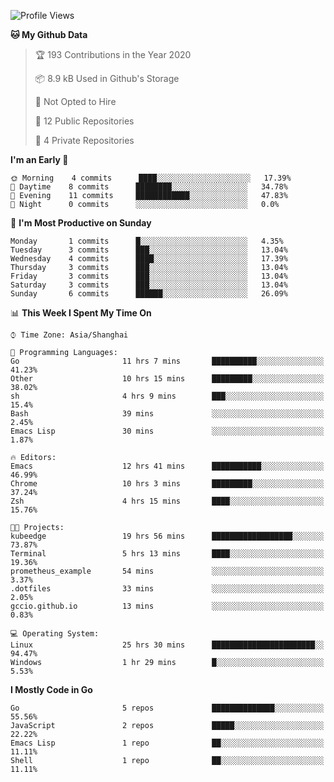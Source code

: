<!--START_SECTION:waka-->
![Profile Views](http://img.shields.io/badge/Profile%20Views-63-blue)

**🐱 My Github Data** 

> 🏆 193 Contributions in the Year 2020
 > 
> 📦 8.9 kB Used in Github's Storage 
 > 
> 🚫 Not Opted to Hire
 > 
> 📜 12 Public Repositories 
 > 
> 🔑 4 Private Repositories  
 > 
**I'm an Early 🐤** 

```text
🌞 Morning    4 commits      ████░░░░░░░░░░░░░░░░░░░░░   17.39% 
🌆 Daytime    8 commits      ████████░░░░░░░░░░░░░░░░░   34.78% 
🌃 Evening    11 commits     ████████████░░░░░░░░░░░░░   47.83% 
🌙 Night      0 commits      ░░░░░░░░░░░░░░░░░░░░░░░░░   0.0%

```
📅 **I'm Most Productive on Sunday** 

```text
Monday       1 commits      █░░░░░░░░░░░░░░░░░░░░░░░░   4.35% 
Tuesday      3 commits      ███░░░░░░░░░░░░░░░░░░░░░░   13.04% 
Wednesday    4 commits      ████░░░░░░░░░░░░░░░░░░░░░   17.39% 
Thursday     3 commits      ███░░░░░░░░░░░░░░░░░░░░░░   13.04% 
Friday       3 commits      ███░░░░░░░░░░░░░░░░░░░░░░   13.04% 
Saturday     3 commits      ███░░░░░░░░░░░░░░░░░░░░░░   13.04% 
Sunday       6 commits      ██████░░░░░░░░░░░░░░░░░░░   26.09%

```


📊 **This Week I Spent My Time On** 

```text
⌚︎ Time Zone: Asia/Shanghai

💬 Programming Languages: 
Go                       11 hrs 7 mins       ██████████░░░░░░░░░░░░░░░   41.23% 
Other                    10 hrs 15 mins      █████████░░░░░░░░░░░░░░░░   38.02% 
sh                       4 hrs 9 mins        ███░░░░░░░░░░░░░░░░░░░░░░   15.4% 
Bash                     39 mins             ░░░░░░░░░░░░░░░░░░░░░░░░░   2.45% 
Emacs Lisp               30 mins             ░░░░░░░░░░░░░░░░░░░░░░░░░   1.87%

🔥 Editors: 
Emacs                    12 hrs 41 mins      ███████████░░░░░░░░░░░░░░   46.99% 
Chrome                   10 hrs 3 mins       █████████░░░░░░░░░░░░░░░░   37.24% 
Zsh                      4 hrs 15 mins       ████░░░░░░░░░░░░░░░░░░░░░   15.76%

🐱‍💻 Projects: 
kubeedge                 19 hrs 56 mins      ██████████████████░░░░░░░   73.87% 
Terminal                 5 hrs 13 mins       ████░░░░░░░░░░░░░░░░░░░░░   19.36% 
prometheus_example       54 mins             ░░░░░░░░░░░░░░░░░░░░░░░░░   3.37% 
.dotfiles                33 mins             ░░░░░░░░░░░░░░░░░░░░░░░░░   2.05% 
gccio.github.io          13 mins             ░░░░░░░░░░░░░░░░░░░░░░░░░   0.83%

💻 Operating System: 
Linux                    25 hrs 30 mins      ███████████████████████░░   94.47% 
Windows                  1 hr 29 mins        █░░░░░░░░░░░░░░░░░░░░░░░░   5.53%

```

**I Mostly Code in Go** 

```text
Go                       5 repos             ██████████████░░░░░░░░░░░   55.56% 
JavaScript               2 repos             █████░░░░░░░░░░░░░░░░░░░░   22.22% 
Emacs Lisp               1 repo              ██░░░░░░░░░░░░░░░░░░░░░░░   11.11% 
Shell                    1 repo              ██░░░░░░░░░░░░░░░░░░░░░░░   11.11%

```



<!--END_SECTION:waka-->
